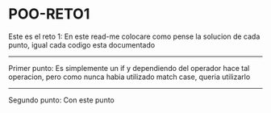 # POO-RETO1
Este es el reto 1:
En este read-me colocare como pense la solucion de cada punto, igual cada codigo esta documentado
***
Primer punto:
Es simplemente un if y dependiendo del operador hace tal operacion, pero como nunca habia utilizado match case, queria utilizarlo
***

Segundo punto:
Con este punto 

